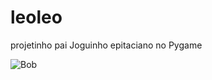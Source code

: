 # leoleo
projetinho pai
Joguinho epitaciano no Pygame

![Bob](http://url/to/img.png](https://github.com/[LuizzDutra]/[leoleo]/tree/[master]/[Assets]/bob.png?raw=true))
